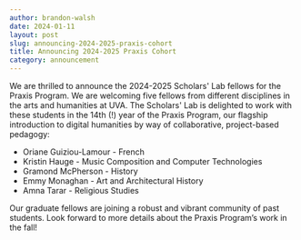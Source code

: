 ```yaml
---
author: brandon-walsh
date: 2024-01-11
layout: post
slug: announcing-2024-2025-praxis-cohort
title: Announcing 2024-2025 Praxis Cohort
category: announcement
---
```

We are thrilled to announce the 2024-2025 Scholars' Lab fellows for the Praxis Program. We are welcoming five fellows from different disciplines in the arts and humanities at UVA. The Scholars' Lab is delighted to work with these students in the 14th (!) year of the Praxis Program, our flagship introduction to digital humanities by way of collaborative, project-based pedagogy:

* Oriane Guiziou-Lamour - French
* Kristin Hauge - Music Composition and Computer Technologies
* Gramond McPherson - History
* Emmy Monaghan - Art and Architectural History
*	Amna Tarar - Religious Studies

Our graduate fellows are joining a robust and vibrant community of past students. Look forward to more details about the Praxis Program’s work in the fall! 